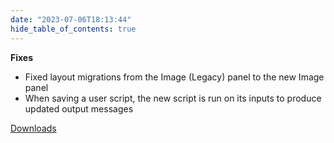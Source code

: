 ```yaml
---
date: "2023-07-06T18:13:44"
hide_table_of_contents: true
---
```


**Fixes**

- Fixed layout migrations from the Image (Legacy) panel to the new Image panel
- When saving a user script, the new script is run on its inputs to produce updated output messages

[Downloads](https://github.com/foxglove/studio/releases/tag/v1.60.2)
